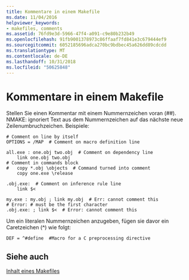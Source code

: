 ```yaml
---
title: Kommentare in einem Makefile
ms.date: 11/04/2016
helpviewer_keywords:
- makefiles, comments
ms.assetid: 76fd9e3d-5966-47f4-a091-c9e80b232b49
ms.openlocfilehash: 91fb9001378973c86ffaaf7fd841e3c679444ef9
ms.sourcegitcommit: 6052185696adca270bc9bdbec45a626dd89cdcdd
ms.translationtype: MT
ms.contentlocale: de-DE
ms.lasthandoff: 10/31/2018
ms.locfileid: "50625848"
---
```

# <a name="comments-in-a-makefile"></a>Kommentare in einem Makefile

Stellen Sie einen Kommentar mit einem Nummernzeichen voran (##). NMAKE: ignoriert Text aus dem Nummernzeichen auf das nächste neue Zeilenumbruchzeichen. Beispiele:

```
# Comment on line by itself
OPTIONS = /MAP  # Comment on macro definition line

all.exe : one.obj two.obj  # Comment on dependency line
    link one.obj two.obj
# Comment in commands block
#   copy *.obj \objects  # Command turned into comment
    copy one.exe \release

.obj.exe:  # Comment on inference rule line
    link $<

my.exe : my.obj ; link my.obj  # Err: cannot comment this
# Error: # must be the first character
.obj.exe: ; link $<  # Error: cannot comment this
```

Um ein literalen Nummernzeichen anzugeben, fügen sie davor ein Caretzeichen (**^**) wie folgt:

```
DEF = ^#define  #Macro for a C preprocessing directive
```

## <a name="see-also"></a>Siehe auch

[Inhalt eines Makefiles](../build/contents-of-a-makefile.md)